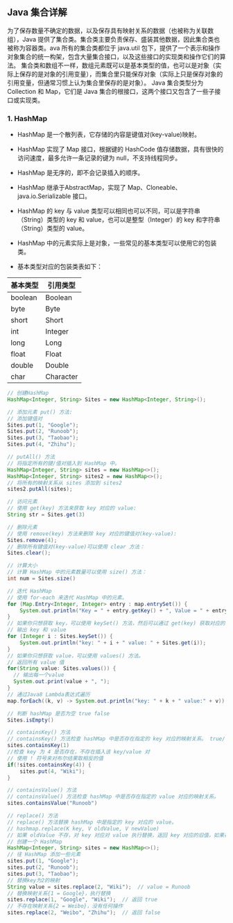 ## Java 集合详解


为了保存数量不确定的数据，以及保存具有映射关系的数据（也被称为关联数组），Java 提供了集合类。集合类主要负责保存、盛装其他数据，因此集合类也被称为容器类。ava 所有的集合类都位于 java.util 包下，提供了一个表示和操作对象集合的统一构架，包含大量集合接口，以及这些接口的实现类和操作它们的算法。
集合类和数组不一样，数组元素既可以是基本类型的值，也可以是对象（实际上保存的是对象的引用变量），而集合里只能保存对象（实际上只是保存对象的引用变量，但通常习惯上认为集合里保存的是对象）。
Java 集合类型分为 Collection 和 Map，它们是 Java 集合的根接口，这两个接口又包含了一些子接口或实现类。




### 1. HashMap
+ HashMap 是一个散列表，它存储的内容是键值对(key-value)映射。

+ HashMap 实现了 Map 接口，根据键的 HashCode 值存储数据，具有很快的访问速度，最多允许一条记录的键为 null，不支持线程同步。

+ HashMap 是无序的，即不会记录插入的顺序。

+ HashMap 继承于AbstractMap，实现了 Map、Cloneable、java.io.Serializable 接口。

+ HashMap 的 key 与 value 类型可以相同也可以不同，可以是字符串（String）类型的 key 和 value，也可以是整型（Integer）的 key 和字符串（String）类型的 value。

+ HashMap 中的元素实际上是对象，一些常见的基本类型可以使用它的包装类。
+ 基本类型对应的包装类表如下：

|基本类型|引用类型|
|---|---|
|boolean|Boolean|
|byte|Byte|
|short|Short|
|int|Integer|
|long|Long|
|float|Float|
|double	|Double|
|char|Character|

```java
// 创建HashMap
HashMap<Integer, String> Sites = new HashMap<Integer, String>();

// 添加元素 put() 方法:
// 添加键值对
Sites.put(1, "Google");
Sites.put(2, "Runoob");
Sites.put(3, "Taobao");
Sites.put(4, "Zhihu");

// putAll() 方法
// 将指定所有的键/值对插入到 HashMap 中。
HashMap<Integer, String> sites = new HashMap<>();
HashMap<Integer, String> sites2 = new HashMap<>();
// 将所有的映射关系从 sites 添加到 sites2
sites2.putAll(sites);

// 访问元素
// 使用 get(key) 方法来获取 key 对应的 value:
String str = Sites.get(3)

// 删除元素
// 使用 remove(key) 方法来删除 key 对应的键值对(key-value):
Sites.remove(4);
// 删除所有键值对(key-value)可以使用 clear 方法：
Sites.clear();

// 计算大小
// 计算 HashMap 中的元素数量可以使用 size() 方法：
int num = Sites.size()

// 迭代 HashMap
// 使用 for-each 来迭代 HashMap 中的元素。
for (Map.Entry<Integer, Integer> entry : map.entrySet()) {
	System.out.println("Key = " + entry.getKey() + ", Value = " + entry.getValue());
}
// 如果你只想获取 key，可以使用 keySet() 方法，然后可以通过 get(key) 获取对应的 value，
// 输出 key 和 value
for (Integer i : Sites.keySet()) {
    System.out.println("key: " + i + " value: " + Sites.get(i));
}
// 如果你只想获取 value，可以使用 values() 方法。
// 返回所有 value 值
for(String value: Sites.values()) {
  // 输出每一个value
  System.out.print(value + ", ");
}
// 通过Java8 Lambda表达式遍历
map.forEach((k, v) -> System.out.println("key: " + k + " value:" + v));

// 判断 hashMap 是否为空 true false
Sites.isEmpty()

// containsKey() 方法
// containsKey() 方法检查 hashMap 中是否存在指定的 key 对应的映射关系。 true/false。
sites.containsKey(1)
//检查 key 为 4 是否存在，不存在插入该 key/value 对
// 使用 ! 符号来对布尔结果取相反的值
if(!sites.containsKey(4)) {
    sites.put(4, "Wiki");
}

// containsValue() 方法
// containsValue() 方法检查 hashMap 中是否存在指定的 value 对应的映射关系。
sites.containsValue("Runoob")

// replace() 方法
// replace() 方法替换 hashMap 中是指定的 key 对应的 value。
// hashmap.replace(K key, V oldValue, V newValue)
// 如果 oldValue 不存，对 key 对应对 value 执行替换，返回 key 对应的旧值，如果存在则替换成功返回 true。
// 创建一个 HashMap
HashMap<Integer, String> sites = new HashMap<>();
// 往 HashMap 添加一些元素
sites.put(1, "Google");
sites.put(2, "Runoob");
sites.put(3, "Taobao");
// 替换key为2的映射
String value = sites.replace(2, "Wiki");  // value = Runoob
// 替换映射关系{1 = Google}，执行替换
sites.replace(1, "Google", "Wiki");  // 返回 true
// 不存在映射关系{2 = Weibo}，没有任何操作
sites.replace(2, "Weibo", "Zhihu");  // 返回 false

```